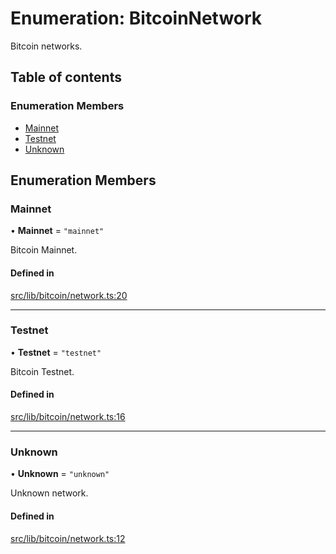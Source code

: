 # Enumeration: BitcoinNetwork

Bitcoin networks.

## Table of contents

### Enumeration Members

- [Mainnet](BitcoinNetwork-1.md#mainnet)
- [Testnet](BitcoinNetwork-1.md#testnet)
- [Unknown](BitcoinNetwork-1.md#unknown)

## Enumeration Members

### Mainnet

• **Mainnet** = ``"mainnet"``

Bitcoin Mainnet.

#### Defined in

[src/lib/bitcoin/network.ts:20](https://github.com/keep-network/tbtc-v2/blob/main/typescript/src/lib/bitcoin/network.ts#L20)

___

### Testnet

• **Testnet** = ``"testnet"``

Bitcoin Testnet.

#### Defined in

[src/lib/bitcoin/network.ts:16](https://github.com/keep-network/tbtc-v2/blob/main/typescript/src/lib/bitcoin/network.ts#L16)

___

### Unknown

• **Unknown** = ``"unknown"``

Unknown network.

#### Defined in

[src/lib/bitcoin/network.ts:12](https://github.com/keep-network/tbtc-v2/blob/main/typescript/src/lib/bitcoin/network.ts#L12)
